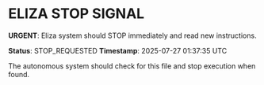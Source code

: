 # ELIZA STOP SIGNAL

**URGENT**: Eliza system should STOP immediately and read new instructions.

**Status**: STOP_REQUESTED
**Timestamp**: 2025-07-27 01:37:35 UTC

The autonomous system should check for this file and stop execution when found.
